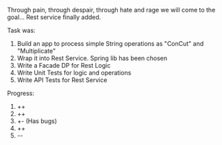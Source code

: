 Through pain, through despair, through hate and rage we will come to the goal...
Rest service finally added.

Task was:
1. Build an app to process simple String operations as "ConCut" and "Multiplicate"
2. Wrap it into Rest Service. Spring lib has been chosen
3. Write a Facade DP for Rest Logic
4. Write Unit Tests for logic and operations
5. Write API Tests for Rest Service

Progress:
1. ++
2. ++
3. +- (Has bugs)
4. ++
5. --
